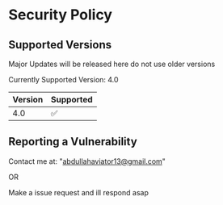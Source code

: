 # Security Policy

## Supported Versions

Major Updates will be released here do not use older versions

Currently Supported Version: 4.0

| Version | Supported          |
| ------- | ------------------ |
| 4.0  | :white_check_mark: |

## Reporting a Vulnerability

Contact me at: "abdullahaviator13@gmail.com"

OR

Make a issue request and ill respond asap
